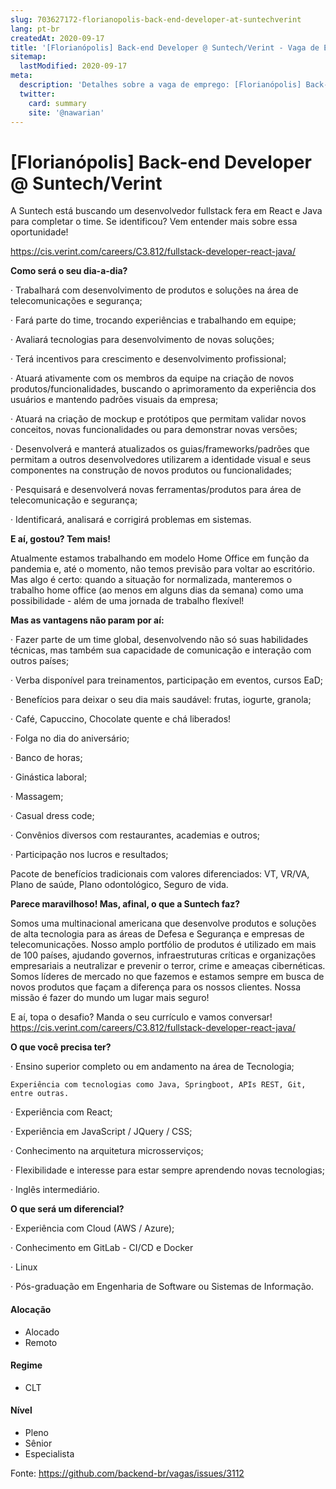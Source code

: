 ```yaml
---
slug: 703627172-florianopolis-back-end-developer-at-suntechverint
lang: pt-br
createdAt: 2020-09-17
title: '[Florianópolis] Back-end Developer @ Suntech/Verint - Vaga de Emprego'
sitemap:
  lastModified: 2020-09-17
meta:
  description: 'Detalhes sobre a vaga de emprego: [Florianópolis] Back-end Developer @ Suntech/Verint'
  twitter:
    card: summary
    site: '@nawarian'
---
```


# [Florianópolis] Back-end Developer @ Suntech/Verint

A Suntech está buscando um desenvolvedor fullstack fera em React e Java para completar o time. Se identificou? Vem entender mais sobre essa oportunidade!

https://cis.verint.com/careers/C3.812/fullstack-developer-react-java/

**Como será o seu dia-a-dia?**

·   Trabalhará com desenvolvimento de produtos e soluções na área de telecomunicações e segurança;

·   Fará parte do time, trocando experiências e trabalhando em equipe;

·   Avaliará tecnologias para desenvolvimento de novas soluções;

·   Terá incentivos para crescimento e desenvolvimento profissional;

·   Atuará ativamente com os membros da equipe na criação de novos produtos/funcionalidades, buscando o aprimoramento da experiência dos usuários e mantendo padrões visuais da empresa;

·   Atuará na criação de mockup e protótipos que permitam validar novos conceitos, novas funcionalidades ou para demonstrar novas versões;

·   Desenvolverá e manterá atualizados os guias/frameworks/padrões que permitam a outros desenvolvedores utilizarem a identidade visual e seus componentes na construção de novos produtos ou funcionalidades;

·   Pesquisará e desenvolverá novas ferramentas/produtos para área de telecomunicação e segurança;

·   Identificará, analisará e corrigirá problemas em sistemas.

 
**E aí, gostou? Tem mais!**

Atualmente estamos trabalhando em modelo Home Office em função da pandemia e, até o momento, não temos previsão para voltar ao escritório. Mas algo é certo: quando a situação for normalizada, manteremos o trabalho home office (ao menos em alguns dias da semana) como uma possibilidade - além de uma jornada de trabalho flexível!

**Mas as vantagens não param por aí:**

   ·       Fazer parte de um time global, desenvolvendo não só suas habilidades técnicas, mas também sua capacidade de comunicação e interação com outros países;

·       Verba disponível para treinamentos, participação em eventos, cursos EaD;

·   Benefícios para deixar o seu dia mais saudável: frutas, iogurte, granola;

·   Café, Capuccino, Chocolate quente e chá liberados!

·   Folga no dia do aniversário;

·   Banco de horas;

·   Ginástica laboral;

·   Massagem;

·   Casual dress code;

·   Convênios diversos com restaurantes, academias e outros;

·   Participação nos lucros e resultados;

Pacote de benefícios tradicionais com valores diferenciados: VT, VR/VA, Plano de saúde, Plano odontológico, Seguro de vida.

**Parece maravilhoso! Mas, afinal, o que a Suntech faz?**

Somos uma multinacional americana que desenvolve produtos e soluções de alta tecnologia para as áreas de Defesa e Segurança e empresas de telecomunicações. Nosso amplo portfólio de produtos é utilizado em mais de 100 países, ajudando governos, infraestruturas críticas e organizações empresariais a neutralizar e prevenir o terror, crime e ameaças cibernéticas. Somos líderes de mercado no que fazemos e estamos sempre em busca de novos produtos que façam a diferença para os nossos clientes. Nossa missão é fazer do mundo um lugar mais seguro!

 

E aí, topa o desafio? Manda o seu currículo e vamos conversar!
https://cis.verint.com/careers/C3.812/fullstack-developer-react-java/
 

**O que você precisa ter?**

·    Ensino superior completo ou em andamento na área de Tecnologia;

    Experiência com tecnologias como Java, Springboot, APIs REST, Git, entre outras.

·    Experiência com React;

·    Experiência em JavaScript / JQuery / CSS;

·    Conhecimento na arquitetura microsserviços;

·    Flexibilidade e interesse para estar sempre aprendendo novas tecnologias; 

·    Inglês intermediário.

 **O que será um diferencial?**
    
·    Experiência com Cloud (AWS / Azure);

·    Conhecimento em GitLab - CI/CD e Docker

·    Linux

·    Pós-graduação em Engenharia de Software ou Sistemas de Informação.

#### Alocação
- Alocado
- Remoto

#### Regime
- CLT

#### Nível
- Pleno
- Sênior
- Especialista




Fonte: https://github.com/backend-br/vagas/issues/3112